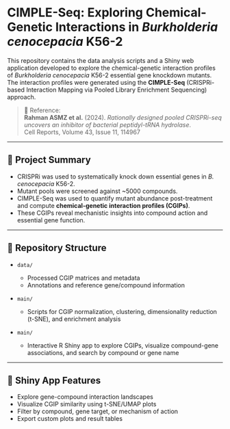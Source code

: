 # CIMPLE-Seq: Exploring Chemical-Genetic Interactions in *Burkholderia cenocepacia* K56-2

This repository contains the data analysis scripts and a Shiny web application developed to explore the chemical-genetic interaction profiles of *Burkholderia cenocepacia* K56-2 essential gene knockdown mutants. The interaction profiles were generated using the **CIMPLE-Seq** (CRISPRi-based Interaction Mapping via Pooled Library Enrichment Sequencing) approach.

> 📌 Reference:  
> **Rahman ASMZ et al.** (2024). *Rationally designed pooled CRISPRi-seq uncovers an inhibitor of bacterial peptidyl-tRNA hydrolase*.  
> Cell Reports, Volume 43, Issue 11, 114967

---

## 🧪 Project Summary

- CRISPRi was used to systematically knock down essential genes in *B. cenocepacia* K56-2.
- Mutant pools were screened against ~5000 compounds.
- CIMPLE-Seq was used to quantify mutant abundance post-treatment and compute **chemical-genetic interaction profiles (CGIPs)**.
- These CGIPs reveal mechanistic insights into compound action and essential gene function.

---

## 📂 Repository Structure

- `data/`  
  - Processed CGIP matrices and metadata  
  - Annotations and reference gene/compound information  

- `main/`  
  - Scripts for CGIP normalization, clustering, dimensionality reduction (t-SNE), and enrichment analysis

- `main/`  
  - Interactive R Shiny app to explore CGIPs, visualize compound-gene associations, and search by compound or gene name

---

## 🚀 Shiny App Features

- Explore gene-compound interaction landscapes  
- Visualize CGIP similarity using t-SNE/UMAP plots  
- Filter by compound, gene target, or mechanism of action  
- Export custom plots and result tables

